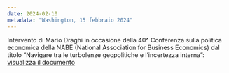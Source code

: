 ```yaml
---
date: 2024-02-10
metadata: "Washington, 15 febbraio 2024"
---
```


Intervento di Mario Draghi in occasione della 40^ Conferenza sulla politica economica della NABE (National Association  for Business Economics) dal titolo “Navigare tra le turbolenze geopolitiche e l’incertezza interna”: <a href="/assets/2024-02-15-draghi-nabe.pdf" target="_blank">visualizza il documento</a>
